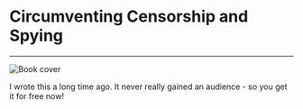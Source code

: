 # Circumventing Censorship and Spying

---

![Book cover](https://media.githubusercontent.com/media/deekayen/obfuscatedvpn/7e5f3db9c756425b1c22c54d561f2f1f7e2f9a91/manuscript/images/title_page.png "Circumventing Censorship and Spying")

I wrote this a long time ago. It never really gained an audience - so you get it for free now!
